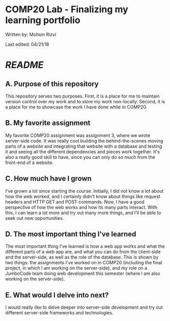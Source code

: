 # COMP20 Lab - Finalizing my learning portfolio
Written by: Mohsin Rizvi

Last edited: 04/21/18

# *README*

## A. Purpose of this repository

This repository serves two purposes. First, it is a place for me to maintain 
version control over my work and to store my work non-locally. Second, it is 
a place for me to showcase the work I have done while in COMP20.

## B. My favorite assignment

My favorite COMP20 assignment was assignment 3, where we wrote server-side 
code. It was really cool building the behind-the-scenes moving parts of a 
website and integrating that website with a database and testing it and 
seeing all the different dependencies and pieces work together. It's also a 
really good skill to have, since you can only do so much from the front-end 
of a website.

## C. How much have I grown

I've grown a lot since starting the course. Initially, I did not know a 
lot about how the web worked, and I certainly didn't know about things like 
request headers and HTTP GET and POST commands. Now, I have a good 
perspective of how the web works and how its many parts interact. With this, 
I can learn a lot more and try out many more things, and I'll be able to 
seek out new opportunities.

## D. The most important thing I've learned

The most important thing I've learned is how a web app works and what the 
different parts of a web app are, and what you can do from the client-side and 
the server-side, as well as the role of the database. This is shown by two 
things: the assignments I've worked on in COMP20 (including the final project, 
in which I am working on the server-side), and my role on a JumboCode team 
doing web development this semester (where I am also working on the 
server-side).

## E. What would I delve into next?

I would really like to delve deeper into server-side development and try 
out different server-side frameworks and technologies.